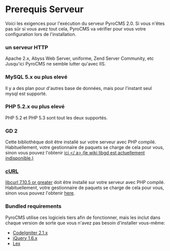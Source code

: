 # Prerequis Serveur

Voici les exigences pour l'exécution du serveur PyroCMS 2.0. Si vous n'êtes pas sûr si vous avez tout cela, PyroCMS va vérifier pour vous votre configuration lors de l'installation.

### un serveur HTTP

Apache 2.x, Abyss Web Server, uniforme, Zend Server Community, etc Jusqu'ici PyroCMS ne semble lutter qu'avec IIS.

### MySQL 5.x ou plus elevé

Il y a des plan pour d'autres base de données, mais pour l'instant seul mysql est supporté.

### PHP 5.2.x ou plus elevé

PHP 5.2 et PHP 5.3 sont tout les deux supportés.
 
### GD 2

Cette bibliothèque doit être installé sur votre serveur avec PHP compilé.  Habituellement, votre gestionnaire de paquets se charge de cela pour vous, sinon vous pouvez l'obtenir <a href = "https://bitbucket.org/pierrejoye/gd-libgd/overview" target = "_blank" title = "Découvrez comment pour faire le travail GD2 avec PHP "> ici </ a> (le wiki libgd est actuellement indisponible.)

### cURL

<a href="http://curl.haxx.se/" target="_blank">libcurl 7.10.5 or greater</a> doit être installé sur votre serveur avec PHP compilé. Habituellement, votre gestionnaire de paquets se charge de cela pour vous, sinon vous pouvez l'obtenir <a href="http://curl.haxx.se/libcurl/php/install.html" target="_blank" title="Découvrez comment faire fonctionner cURL avec PHP">here</a>.

### Bundled requirements

PyroCMS utilise ces logiciels tiers afin de fonctionner, mais les inclut dans chaque version de sorte que vous n'avez pas besoin d'installer vous-même:

* <a href="http://codeigniter.com/" target="_blank">CodeIgniter 2.1.x</a>
* <a href="http://jquery.com/" target="_blank">jQuery 1.6.x</a>
* <a href="http://github.com/happyninjas/lex" target="_blank">Lex</a>
